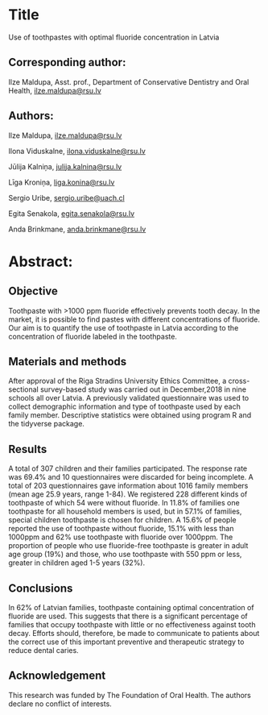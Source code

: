 

# Title

Use of toothpastes with optimal fluoride concentration in Latvia

## Corresponding author: 

Ilze Maldupa, Asst. prof., Department of Conservative Dentistry and Oral Health, ilze.maldupa@rsu.lv

## Authors:

Ilze Maldupa, [ilze.maldupa@rsu.lv](mailto:ilze.maldupa@rsu.lv)

Ilona Viduskalne, [ilona.viduskalne@rsu.lv](mailto:ilona.viduskalne@rsu.lv)

Jūlija Kalniņa, [julija.kalnina@rsu.lv](mailto:julija.kalnina@rsu.lv)

Līga Kroniņa, [liga.konina@rsu.lv](mailto:liga.konina@rsu.lv)

Sergio Uribe, [sergio.uribe@uach.cl](mailto:sergio.uribe@uach.cl)

Egita Senakola, [egita.senakola@rsu.lv](mailto:egita.senakola@rsu.lv)

Anda Brinkmane, [anda.brinkmane@rsu.lv](mailto:anda.brinkmane@rsu.lv)

# Abstract:

## Objective

Toothpaste with &gt;1000 ppm fluoride effectively prevents tooth decay. In the market, it is possible to find pastes with different concentrations of fluoride. Our aim is to quantify the use of toothpaste in Latvia according to the concentration of fluoride labeled in the toothpaste.

## Materials and methods

After approval of the Riga Stradins University Ethics Committee, a cross-sectional survey-based study was carried out in December,2018 in nine schools all over Latvia. A previously validated questionnaire was used to collect demographic information and type of toothpaste used by each family member. Descriptive statistics were obtained using program R and the tidyverse package.

## Results

A total of 307 children and their families participated. The response rate was 69.4% and 10 questionnaires were discarded for being incomplete. A total of 203 questionnaires gave information about 1016 family members (mean age 25.9 years, range 1-84). We registered 228 different kinds of toothpaste of which 54 were without fluoride. In 11.8% of families one toothpaste for all household members is used, but in 57.1% of families, special children toothpaste is chosen for children. A 15.6% of people reported the use of toothpaste without fluoride, 15.1% with less than 1000ppm and 62% use toothpaste with fluoride over 1000ppm. The proportion of people who use fluoride-free toothpaste is greater in adult age group (19%) and those, who use toothpaste with 550 ppm or less, greater in children aged 1-5 years (32%). 

## Conclusions

In 62% of Latvian families, toothpaste containing optimal concentration of fluoride are used. This suggests that there is a significant percentage of families that occupy toothpaste with little or no effectiveness against tooth decay. Efforts should, therefore, be made to communicate to patients about the correct use of this important preventive and therapeutic strategy to reduce dental caries.

## Acknowledgement

This research was funded by The Foundation of Oral Health. The authors declare no conflict of interests.